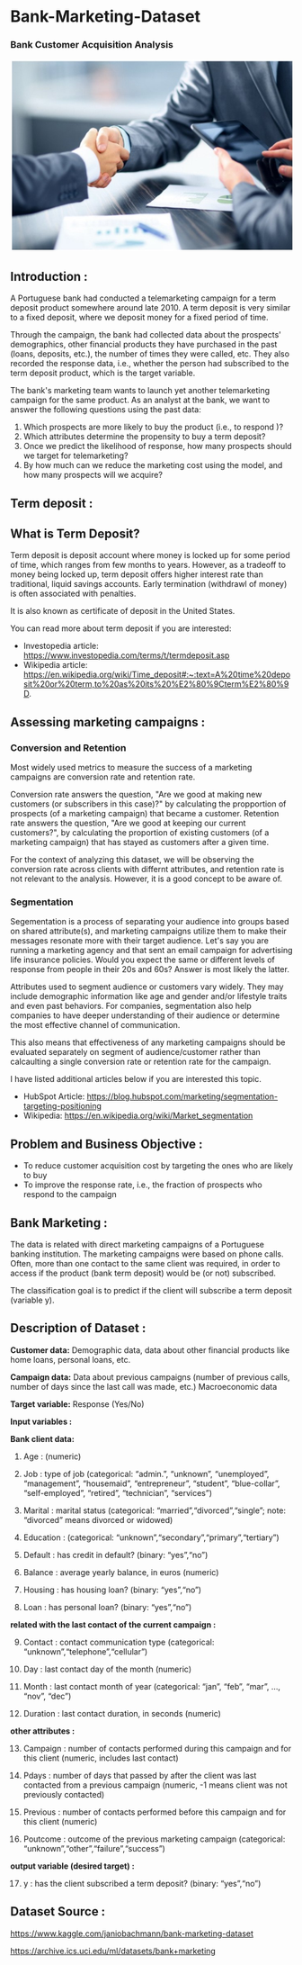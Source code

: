 # Bank-Marketing-Dataset
### Bank Customer Acquisition Analysis
![](https://github.com/ShivankUdayawal/Bank-Marketing-Dataset/blob/main/Data%20Visualization/01.jpg)

## Introduction :
A Portuguese bank had conducted a telemarketing campaign for a term deposit product somewhere around late 2010. A term deposit is very similar to a fixed deposit, where we deposit money for a fixed period of time.

Through the campaign, the bank had collected data about the prospects' demographics, other financial products they have purchased in the past (loans, deposits, etc.), the number of times they were called, etc. They also recorded the response data, i.e., whether the person had subscribed to the term deposit product, which is the target variable.

The bank's marketing team wants to launch yet another telemarketing campaign for the same product. As an analyst at the bank, we want to answer the following questions using the past data:

   1. Which prospects are more likely to buy the product (i.e., to respond )?
   2. Which attributes determine the propensity to buy a term deposit?
   3. Once we predict the likelihood of response, how many prospects should we target for telemarketing?
   4. By how much can we reduce the marketing cost using the model, and how many prospects will we acquire?

## Term deposit :
## What is Term Deposit?
Term deposit is deposit account where money is locked up for some period of time, which ranges from few months to years. However, as a tradeoff to money being locked up, term deposit offers higher interest rate than traditional, liquid savings accounts. Early termination (withdrawl of money) is often associated with penalties.

It is also known as certificate of deposit in the United States.

You can read more about term deposit if you are interested:

  * Investopedia article: https://www.investopedia.com/terms/t/termdeposit.asp
  * Wikipedia article: https://en.wikipedia.org/wiki/Time_deposit#:~:text=A%20time%20deposit%20or%20term,to%20as%20its%20%E2%80%9Cterm%E2%80%9D.


## Assessing marketing campaigns :
### Conversion and Retention
Most widely used metrics to measure the success of a marketing campaigns are conversion rate and retention rate.

Conversion rate answers the question, "Are we good at making new customers (or subscribers in this case)?" by calculating the propportion of prospects (of a marketing campaign) that became a customer. Retention rate answers the question, "Are we good at keeping our current customers?", by calculating the proportion of existing customers (of a marketing campaign) that has stayed as customers after a given time.

For the context of analyzing this dataset, we will be observing the conversion rate across clients with differnt attributes, and retention rate is not relevant to the analysis. However, it is a good concept to be aware of.

### Segmentation
Segementation is a process of separating your audience into groups based on shared attribute(s), and marketing campaigns utilize them to make their messages resonate more with their target audience. Let's say you are running a marketing agency and that sent an email campaign for advertising life insurance policies. Would you expect the same or different levels of response from people in their 20s and 60s? Answer is most likely the latter.

Attributes used to segment audience or customers vary widely. They may include demographic information like age and gender and/or lifestyle traits and even past behaviors. For companies, segmentation also help companies to have deeper understanding of their audience or determine the most effective channel of communication.

This also means that effectiveness of any marketing campaigns should be evaluated separately on segment of audience/customer rather than calcaulting a single conversion rate or retention rate for the campaign.

I have listed additional articles below if you are interested this topic.

  * HubSpot Article: https://blog.hubspot.com/marketing/segmentation-targeting-positioning
  * Wikipedia: https://en.wikipedia.org/wiki/Market_segmentation

## Problem and Business Objective :
  * To reduce customer acquisition cost by targeting the ones who are likely to buy
  * To improve the response rate, i.e., the fraction of prospects who respond to the campaign

## Bank Marketing :
The data is related with direct marketing campaigns of a Portuguese banking institution. The marketing campaigns were based on phone calls. Often, more than one contact to the same client was required, in order to access if the product (bank term deposit) would be (or not) subscribed.

The classification goal is to predict if the client will subscribe a term deposit (variable y).

## Description of Dataset :

  **Customer data:** Demographic data, data about other financial products like home loans, personal loans, etc.

  **Campaign data:** Data about previous campaigns (number of previous calls, number of days since the last call was made, etc.) Macroeconomic data

  **Target variable:** Response (Yes/No)

  **Input variables :**

  **Bank client data:**

   1. Age : (numeric)

   2. Job : type of job (categorical: “admin.”, “unknown”, “unemployed”, “management”, “housemaid”, “entrepreneur”, “student”, “blue-collar”, “self-employed”, “retired”, “technician”, “services”)

   3. Marital : marital status (categorical: “married”,“divorced”,“single”; note: “divorced” means divorced or widowed)

   4. Education : (categorical: “unknown”,“secondary”,“primary”,“tertiary”)

   5. Default : has credit in default? (binary: “yes”,“no”)

   6. Balance : average yearly balance, in euros (numeric)

   7. Housing : has housing loan? (binary: “yes”,“no”)

   8. Loan : has personal loan? (binary: “yes”,“no”)


**related with the last contact of the current campaign :**

   9. Contact : contact communication type (categorical: “unknown”,“telephone”,“cellular”)

   10. Day : last contact day of the month (numeric)

   11. Month : last contact month of year (categorical: “jan”, “feb”, “mar”, …, “nov”, “dec”)

   12. Duration : last contact duration, in seconds (numeric)

**other attributes :**

   13. Campaign : number of contacts performed during this campaign and for this client (numeric, includes last contact)

   14. Pdays : number of days that passed by after the client was last contacted from a previous campaign (numeric, -1 means client was not previously contacted)

   15. Previous : number of contacts performed before this campaign and for this client (numeric)

   16. Poutcome : outcome of the previous marketing campaign (categorical: “unknown”,“other”,“failure”,“success”)

**output variable (desired target) :**

   17. y : has the client subscribed a term deposit? (binary: “yes”,“no”)

## Dataset Source :
  https://www.kaggle.com/janiobachmann/bank-marketing-dataset

  https://archive.ics.uci.edu/ml/datasets/bank+marketing
